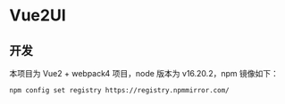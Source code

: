 # Vue2UI

## 开发

本项目为 Vue2 + webpack4 项目，node 版本为 v16.20.2，npm 镜像如下：

```shell
npm config set registry https://registry.npmmirror.com/
```
